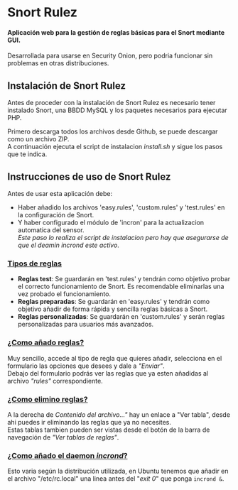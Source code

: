 # Snort Rulez

#### Aplicación web para la gestión de reglas básicas para el Snort mediante GUI.

Desarrollada para usarse en Security Onion, pero podria funcionar sin problemas en otras distribuciones.


<h2>Instalación de Snort Rulez</h2>
<div>
<p>Antes de proceder con la instalación de Snort Rulez es necesario tener instalado Snort, una BBDD MySQL y los paquetes necesarios para ejecutar PHP.</p>
<p>Primero descarga todos los archivos desde Github, se puede descargar como un archivo ZIP.<br>
A continuación ejecuta el script de instalacion <em>install.sh</em> y sigue los pasos que te indica.
</p>
</div>

<h2>Instrucciones de uso de Snort Rulez</h2>
<div>
<p>Antes de usar esta aplicación debe:
<ul>
    <li>Haber añadido los archivos 'easy.rules', 'custom.rules' y 'test.rules' en la configuración de Snort.</li>
    <li>Y haber configurado el módulo de 'incron' para la actualizacion automatica del sensor. <br><em>Este paso lo realiza el script de instalacion pero hay que asegurarse de que el deamin incrond este activo</em>.</li>
</ul>

<h3><u>Tipos de reglas</u></h3>
<ul>
    <li><strong>Reglas test</strong>: Se guardarán en 'test.rules' y tendrán como objetivo probar el correcto funcionamiento de Snort. Es recomendable eliminarlas una vez probado el funcionamiento.</li>
    <li><strong>Reglas preparadas</strong>: Se guardarán en 'easy.rules' y tendrán como objetivo añadir de forma rápida y sencilla reglas básicas a Snort.</li>
    <li><strong>Reglas personalizadas</strong>: Se guardarán en 'custom.rules' y serán reglas personalizadas para usuarios más avanzados.</li>
</ul>

<h3><u>¿Como añado reglas?</u></h3>
<p>Muy sencillo, accede al tipo de regla que quieres añadir, selecciona en el formulario las opciones que desees y dale a <em>"Enviar"</em>.<br>
Debajo del formulario podrás ver las reglas que ya esten añadidas al archivo <em>"rules"</em> correspondiente.</p>

<h3><u>¿Como elimino reglas?</u></h3>
<p>A la derecha de <em>Contenido del archivo..."</em> hay un enlace a "Ver tabla", desde ahi puedes ir eliminando las reglas que ya no necesites.<br>
    Estas tablas tambien pueden ser vistas desde el botón de la barra de navegación de <em>"Ver tablas de reglas"</em>.</p>

<h3><u>¿Como añado el daemon <em>incrond</em>?</u></h3>
<p>Esto varia según la distribución utilizada, en Ubuntu tenemos que añadir en el archivo "/etc/rc.local" una linea antes del "<em>exit 0</em>" que ponga <code>incrond &</code>. </p>

</div>

